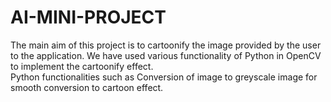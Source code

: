 # AI-MINI-PROJECT
The main aim of this project is to cartoonify the image provided by the user to the application. We have used various functionality of Python in OpenCV to implement the cartoonify effect.\
Python functionalities such as Conversion of image to greyscale image for smooth conversion to cartoon effect.
